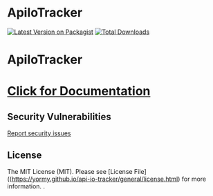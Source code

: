 # ApiIoTracker

[![Latest Version on Packagist](https://img.shields.io/packagist/v/mexion/api-io-tracker.svg?style=flat-square)](https://packagist.org/packages/mexion/api-io-tracker)
[![Total Downloads](https://img.shields.io/packagist/dt/mexion/api-io-tracker.svg?style=flat-square)](https://packagist.org/packages/mexion/api-io-tracker)

# ApiIoTracker

# [Click for Documentation](https://mexion.github.io/api-io-tracker/docs/)

## Security Vulnerabilities
[Report security issues](https://yormy.github.io/api-io-tracker/general/report_security.html)

## License

The MIT License (MIT). Please see [License File]((https://yormy.github.io/api-io-tracker/general/license.html) for more information.
.
